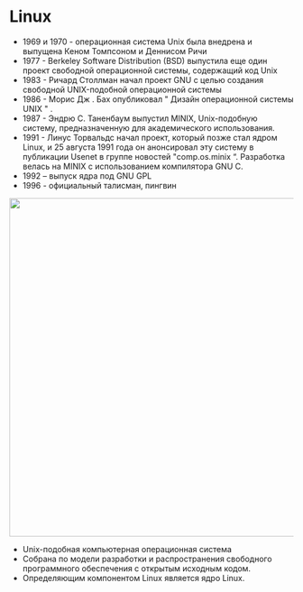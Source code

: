 # Linux


- 1969 и 1970 - операционная система Unix была внедрена и выпущена Кеном Томпсоном и Деннисом Ричи
- 1977 - Berkeley Software Distribution (BSD) выпустила еще один проект свободной операционной системы, содержащий код Unix
- 1983 - Ричард Столлман начал проект GNU с целью создания свободной UNIX-подобной операционной системы
- 1986 - Морис Дж . Бах опубликовал " Дизайн операционной системы UNIX " .
- 1987 - Эндрю С. Таненбаум выпустил MINIX, Unix-подобную систему, предназначенную для академического использования.
- 1991 - Линус Торвальдс начал проект, который позже стал ядром Linux, и 25 августа 1991 года он анонсировал эту систему в публикации Usenet в группе новостей "comp.os.minix “. Разработка велась на MINIX с использованием компилятора GNU C.
- 1992 – выпуск ядра под GNU GPL
- 1996 - официальный талисман, пингвин

<img src="https://elearn.epam.com/assets/courseware/v1/5084af82abfee6e4909eb241b5b97ffa/asset-v1:RD_CIS+DOBCLinux+0422+type@asset+block/linux_logo.png" width="800" height="600" >

- Unix-подобная компьютерная операционная система
- Собрана по модели разработки и распространения свободного программного обеспечения с открытым исходным кодом.
- Определяющим компонентом Linux является ядро Linux.
